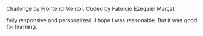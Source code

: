 Challenge by Frontend Mentor. Coded by Fabricio Ezequiel Marçal.

fully responsive and personalized. I hope I was reasonable. But it was good for learning.